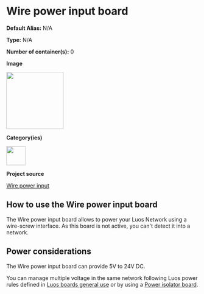 # Wire power input board

<div class="cust_sheet" markdown="1">
<p class="cust_sheet-title" markdown="1"><strong>Default Alias:</strong> N/A</p>
<p class="cust_sheet-title" markdown="1"><strong>Type:</strong> N/A</p>
<p class="cust_sheet-title" markdown="1"><strong>Number of container(s):</strong> 0</p>
<p class="cust_sheet-title" markdown="1"><strong>Image</strong></p>
<p class="cust_indent" markdown="1"><img height="150" src="/img/wire-power-input-container.png" alt="" /></p>
<p class="cust_sheet-title" markdown="1"><strong>Category(ies)</strong></p>
<p class="cust_indent" markdown="1">
<img height="50" src="/img/sticker-power.png" title="Power" alt="" />
</p>
<p class="cust_sheet-title" markdown="1"><strong>Project source </strong></p>
<a class="github-button" data-size="large" aria-label="Star Luos-io/Luos on GitHub" href="https://github.com/Luos-io/Examples/tree/master/Hardware/wiring_and_power/Wire_power_input" target="_blank">Wire power input</a>
</div>

## How to use the Wire power input board

The Wire power input board allows to power your Luos Network using a wire-screw interface.
As this board is not active, you can't detect it into a network.

## Power considerations

The Wire power input board can provide 5V to 24V DC.

You can manage multiple voltage in the same network following Luos power rules defined in [Luos boards general use](../electronic-use.md) or by using a [Power isolator board](./power-isolator.md).
